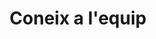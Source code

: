 ---
title: "Coneix a l'equip"  # Add a page title.
slug: "equip"
summary: "Coneix a l'equip."  # Add a page description.
type: "widget_page"  # Page type is a Widget Page
---